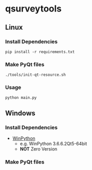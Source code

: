# qsurveytools

## Linux

### Install Dependencies

```
pip install -r requirements.txt
```

### Make PyQt files

```
./tools/init-qt-resource.sh
```

### Usage

```
python main.py
```

## Windows

### Install Dependencies

* [WinPython](https://winpython.github.io/)
    * e.g. WinPython 3.6.6.2Qt5-64bit
    * **NOT** Zero Version

### Make PyQt files
